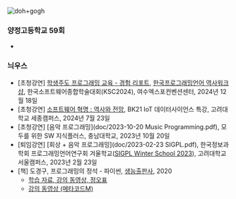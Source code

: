 ![doh+gogh](https://i.imgur.com/TaYtePI.png)

### 양정고등학교 59회

- 

### 늬우스

- [초청강연] [학생주도 프로그래밍 교육 - 경험 리포트](doc/2024-12-18PLHistoryWorkshop.pdf), [한국프로그래밍언어 역사워크샵](https://www.kiise.or.kr/conference/main/getContent.do?CC=KSC&CS=2024&PARENT_ID=011700&content_no=2153), 한국소프트웨어종합학술대회(KSC2024), 여수엑스포컨벤션센터, 2024년 12월 18일
- [초청강연] [소프트웨어 혁명 : 역사와 전망](doc/2024-07-23KoreaUnivSejong.pdf), BK21 IoT 데이터사이언스 특강, 고려대학교 세종캠퍼스, 2024년 7월 23일
- [초청강연] [음악 프로그래밍](doc/2023-10-20 Music Programming.pdf), 모두를 위한 SW 지식플러스, 충남대학교, 2023년 10월 20일
- [퇴임강연] [회상 + 음악 프로그래밍](doc/2023-02-23 SIGPL.pdf), 한국정보과학회 프로그래밍언어연구회 겨울학교([SIGPL Winter School 2023](https://sigpl.or.kr/school/2023w/)), 고려대학교 서울캠퍼스, 2023년 2월 23일
- [책] 도경구, 프로그래밍의 정석 - 파이썬, [생능출판사](https://www.booksr.co.kr/), 2020
  - [학습 자료, 강의 동영상, 정오표](https://doggzone.github.io/pppython/)
  - [강의 동영상 (메타코드M)](https://youtu.be/ns61Ol2OIuo)
